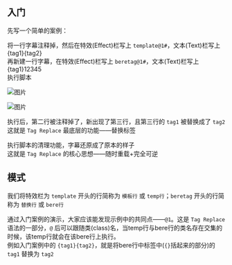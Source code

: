 ## 入门

先写一个简单的案例：

将一行字幕注释掉，然后在特效(Effect)栏写上 `template@1#`，文本(Text)栏写上{tag1}{tag2}  
再新建一行字幕，在特效(Effect)栏写上 `beretag@1#`，文本(Text)栏写上{tag1}12345  
执行脚本

![图片](https://github.com/user-attachments/assets/2e59cdbc-ba6d-41a4-8066-0d4416503dae)

![图片](https://github.com/user-attachments/assets/61feba4d-5594-4cd1-bb7c-bff3a060fdab)

执行后，第二行被注释掉了，新出现了第三行，且第三行的 `tag1` 被替换成了 `tag2`  
这就是 `Tag Replace` 最底层的功能——替换标签

执行脚本的清理功能，字幕还原成了原本的样子  
这就是 `Tag Replace` 的核心思想——随时重载+完全可逆


## 模式

我们将特效栏为 `template` 开头的行简称为 `模板行` 或 `temp行`；`beretag` 开头的行简称为 `替换行` 或 `bere行`

通过入门案例的演示，大家应该能发现示例中的共同点——`@1`。这是 `Tag Replace` 语法的一部分，`@` 后可以跟随类(class)名，当temp行与bere行的类名存在交集的时候，该temp行就会在该bere行上执行。  
例如入门案例中的 `{tag1}{tag2}`，就是将bere行中标签中(`{}`括起来的部分)的 `tag1` 替换为 `tag2`
